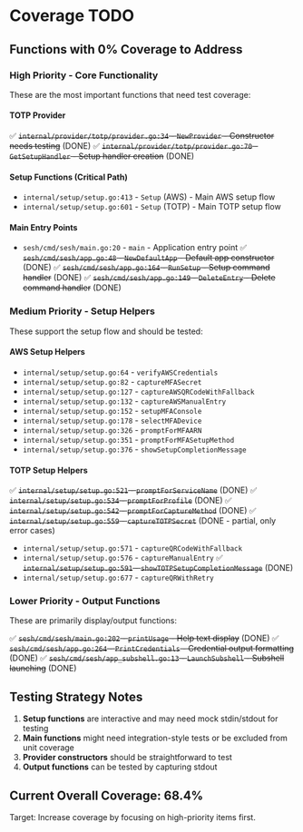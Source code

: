 # Coverage TODO

## Functions with 0% Coverage to Address

### High Priority - Core Functionality
These are the most important functions that need test coverage:

#### TOTP Provider
✅ ~~`internal/provider/totp/provider.go:34` - `NewProvider` - Constructor needs testing~~ (DONE)
✅ ~~`internal/provider/totp/provider.go:70` - `GetSetupHandler` - Setup handler creation~~ (DONE)

#### Setup Functions (Critical Path)
- `internal/setup/setup.go:413` - `Setup` (AWS) - Main AWS setup flow
- `internal/setup/setup.go:601` - `Setup` (TOTP) - Main TOTP setup flow

#### Main Entry Points
- `sesh/cmd/sesh/main.go:20` - `main` - Application entry point
✅ ~~`sesh/cmd/sesh/app.go:48` - `NewDefaultApp` - Default app constructor~~ (DONE)
✅ ~~`sesh/cmd/sesh/app.go:164` - `RunSetup` - Setup command handler~~ (DONE)
✅ ~~`sesh/cmd/sesh/app.go:149` - `DeleteEntry` - Delete command handler~~ (DONE)

### Medium Priority - Setup Helpers
These support the setup flow and should be tested:

#### AWS Setup Helpers
- `internal/setup/setup.go:64` - `verifyAWSCredentials`
- `internal/setup/setup.go:82` - `captureMFASecret`
- `internal/setup/setup.go:127` - `captureAWSQRCodeWithFallback`
- `internal/setup/setup.go:132` - `captureAWSManualEntry`
- `internal/setup/setup.go:152` - `setupMFAConsole`
- `internal/setup/setup.go:178` - `selectMFADevice`
- `internal/setup/setup.go:326` - `promptForMFAARN`
- `internal/setup/setup.go:351` - `promptForMFASetupMethod`
- `internal/setup/setup.go:376` - `showSetupCompletionMessage`

#### TOTP Setup Helpers
✅ ~~`internal/setup/setup.go:521` - `promptForServiceName`~~ (DONE)
✅ ~~`internal/setup/setup.go:534` - `promptForProfile`~~ (DONE)
✅ ~~`internal/setup/setup.go:542` - `promptForCaptureMethod`~~ (DONE)
✅ ~~`internal/setup/setup.go:559` - `captureTOTPSecret`~~ (DONE - partial, only error cases)
- `internal/setup/setup.go:571` - `captureQRCodeWithFallback`
- `internal/setup/setup.go:576` - `captureManualEntry`
✅ ~~`internal/setup/setup.go:591` - `showTOTPSetupCompletionMessage`~~ (DONE)
- `internal/setup/setup.go:677` - `captureQRWithRetry`

### Lower Priority - Output Functions
These are primarily display/output functions:

✅ ~~`sesh/cmd/sesh/main.go:202` - `printUsage` - Help text display~~ (DONE)
✅ ~~`sesh/cmd/sesh/app.go:264` - `PrintCredentials` - Credential output formatting~~ (DONE)
✅ ~~`sesh/cmd/sesh/app_subshell.go:13` - `LaunchSubshell` - Subshell launching~~ (DONE)

## Testing Strategy Notes

1. **Setup functions** are interactive and may need mock stdin/stdout for testing
2. **Main functions** might need integration-style tests or be excluded from unit coverage
3. **Provider constructors** should be straightforward to test
4. **Output functions** can be tested by capturing stdout

## Current Overall Coverage: 68.4%

Target: Increase coverage by focusing on high-priority items first.